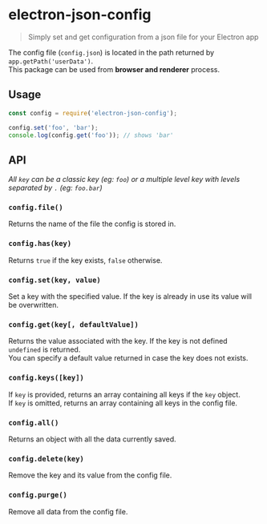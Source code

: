 
# electron-json-config

> Simply set and get configuration from a json file for your Electron app

The config file (`config.json`) is located in the path returned by `app.getPath('userData')`.  
This package can be used from **browser and renderer** process.

## Usage

```js
const config = require('electron-json-config');

config.set('foo', 'bar');
console.log(config.get('foo')); // shows 'bar'
```


## API

*All `key` can be a classic key (eg: `foo`) or a multiple level key with levels separated by `.` (eg: `foo.bar`)*

### `config.file()`
Returns the name of the file the config is stored in.

### `config.has(key)`
Returns `true` if the key exists, `false` otherwise.

### `config.set(key, value)`
Set a key with the specified value. If the key is already in use its value will be overwritten.

### `config.get(key[, defaultValue])`
Returns the value associated with the key. If the key is not defined `undefined` is returned.  
You can specify a default value returned in case the key does not exists.

### `config.keys([key])`
If `key` is provided, returns an array containing all keys if the `key` object.  
If `key` is omitted, returns an array containing all keys in the config file.

### `config.all()`
Returns an object with all the data currently saved.

### `config.delete(key)`
Remove the key and its value from the config file.

### `config.purge()`
Remove all data from the config file.
